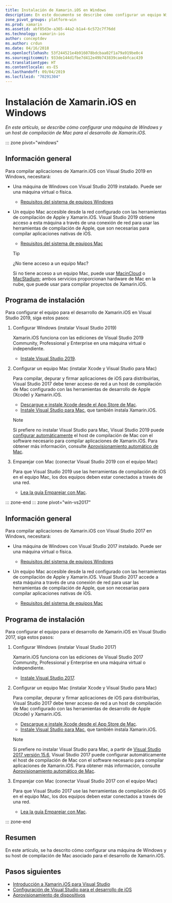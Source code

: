 ```yaml
---
title: Instalación de Xamarin.iOS en Windows
description: En este documento se describe cómo configurar un equipo Windows, como configurar un host de compilación de Mac y cómo emparejar el equipo Windows con el host de compilación de Mac para el desarrollo de Xamarin.iOS.
zone_pivot_groups: platform-win
ms.prod: xamarin
ms.assetid: abf85d3e-a365-44a2-b1a4-6c572c7f76dd
ms.technology: xamarin-ios
author: conceptdev
ms.author: crdun
ms.date: 04/16/2018
ms.openlocfilehash: 53f244521e4b916078bdcbaa02f1a79a919be0c4
ms.sourcegitcommit: 933de144d1fbe7d412e49b743839cae4bfcac439
ms.translationtype: HT
ms.contentlocale: es-ES
ms.lasthandoff: 09/04/2019
ms.locfileid: "70291304"
---
```

# <a name="installing-xamarinios-on-windows"></a>Instalación de Xamarin.iOS en Windows

_En este artículo, se describe cómo configurar una máquina de Windows y un host de compilación de Mac para el desarrollo de Xamarin.iOS._

::: zone pivot="windows"

## <a name="overview"></a>Información general

Para compilar aplicaciones de Xamarin.iOS con Visual Studio 2019 en Windows, necesitará:

- Una máquina de Windows con Visual Studio 2019 instalado. Puede ser una máquina virtual o física.

  - [Requisitos del sistema de equipos Windows](~/cross-platform/get-started/requirements.md#windows-requirements)

- Un equipo Mac accesible desde la red configurado con las herramientas de compilación de Apple y Xamarin.iOS. Visual Studio 2019 obtiene acceso a esta máquina a través de una conexión de red para usar las herramientas de compilación de Apple, que son necesarias para compilar aplicaciones nativas de iOS.

  - [Requisitos del sistema de equipos Mac](~/cross-platform/get-started/requirements.md#macos-requirements)

  > [!TIP]
  > ¿No tiene acceso a un equipo Mac?
  >
  > Si no tiene acceso a un equipo Mac, puede usar [MacinCloud](https://www.macincloud.com/pages/visual-studio-mac.html) o [MacStadium](https://www.macstadium.com/); ambos servicios proporcionan hardware de Mac en la nube, que puede usar para compilar proyectos de Xamarin.iOS.

## <a name="setup"></a>Programa de instalación

Para configurar el equipo para el desarrollo de Xamarin.iOS en Visual Studio 2019, siga estos pasos:

1. Configurar Windows (instalar Visual Studio 2019)

    Xamarin.iOS funciona con las ediciones de Visual Studio 2019 Community, Professional y Enterprise en una máquina virtual o independiente.

    - [Instale Visual Studio 2019](~/get-started/installation/windows.md).

2. Configurar un equipo Mac (instalar Xcode y Visual Studio para Mac)

    Para compilar, depurar y firmar aplicaciones de iOS para distribuirlas, Visual Studio 2017 debe tener acceso de red a un host de compilación de Mac configurado con las herramientas de desarrollo de Apple (Xcode) y Xamarin.iOS.

    - [Descargue e instale Xcode desde el App Store de Mac](https://itunes.apple.com/us/app/xcode/id497799835?mt=12).
    - [Instale Visual Studio para Mac](https://docs.microsoft.com/visualstudio/mac/installation), que también instala Xamarin.iOS.

    > [!NOTE]
    > Si prefiere no instalar Visual Studio para Mac, Visual Studio 2019 puede [configurar automáticamente](https://docs.microsoft.com/visualstudio/releasenotes/vs2017-relnotes#automatic-macos-provisioning) el host de compilación de Mac con el software necesario para compilar aplicaciones de Xamarin.iOS.
    > Para obtener más información, consulte [Aprovisionamiento automático de Mac](~/ios/get-started/installation/windows/connecting-to-mac/index.md#automatic-mac-provisioning).

3. Emparejar con Mac (conectar Visual Studio 2019 con el equipo Mac)

    Para que Visual Studio 2019 use las herramientas de compilación de iOS en el equipo Mac, los dos equipos deben estar conectados a través de una red.

    - [Lea la guía Emparejar con Mac](~/ios/get-started/installation/windows/connecting-to-mac/index.md).

::: zone-end
::: zone pivot="win-vs2017"

## <a name="overview"></a>Información general

Para compilar aplicaciones de Xamarin.iOS con Visual Studio 2017 en Windows, necesitará:

- Una máquina de Windows con Visual Studio 2017 instalado. Puede ser una máquina virtual o física.
  - [Requisitos del sistema de equipos Windows](~/cross-platform/get-started/requirements.md#windows-requirements)

- Un equipo Mac accesible desde la red configurado con las herramientas de compilación de Apple y Xamarin.iOS. Visual Studio 2017 accede a esta máquina a través de una conexión de red para usar las herramientas de compilación de Apple, que son necesarias para compilar aplicaciones nativas de iOS.
  - [Requisitos del sistema de equipos Mac](~/cross-platform/get-started/requirements.md#macos-requirements)

## <a name="setup"></a>Programa de instalación

Para configurar el equipo para el desarrollo de Xamarin.iOS en Visual Studio 2017, siga estos pasos:

1. Configurar Windows (instalar Visual Studio 2017)

    Xamarin.iOS funciona con las ediciones de Visual Studio 2017 Community, Professional y Enterprise en una máquina virtual o independiente.

    - [Instale Visual Studio 2017](~/get-started/installation/windows.md).

2. Configurar un equipo Mac (instalar Xcode y Visual Studio para Mac)

    Para compilar, depurar y firmar aplicaciones de iOS para distribuirlas, Visual Studio 2017 debe tener acceso de red a un host de compilación de Mac configurado con las herramientas de desarrollo de Apple (Xcode) y Xamarin.iOS.

    - [Descargue e instale Xcode desde el App Store de Mac](https://itunes.apple.com/us/app/xcode/id497799835?mt=12).
    - [Instale Visual Studio para Mac](https://docs.microsoft.com/visualstudio/mac/installation), que también instala Xamarin.iOS.

    > [!NOTE]
    > Si prefiere no instalar Visual Studio para Mac, a partir de [Visual Studio 2017 versión 15.6](https://docs.microsoft.com/visualstudio/releasenotes/vs2017-relnotes#automatic-macos-provisioning), Visual Studio 2017 puede configurar automáticamente el host de compilación de Mac con el software necesario para compilar aplicaciones de Xamarin.iOS. Para obtener más información, consulte [Aprovisionamiento automático de Mac](~/ios/get-started/installation/windows/connecting-to-mac/index.md#automatic-mac-provisioning).

3. Emparejar con Mac (conectar Visual Studio 2017 con el equipo Mac)

    Para que Visual Studio 2017 use las herramientas de compilación de iOS en el equipo Mac, los dos equipos deben estar conectados a través de una red.

    - [Lea la guía Emparejar con Mac](~/ios/get-started/installation/windows/connecting-to-mac/index.md).

::: zone-end

## <a name="summary"></a>Resumen

En este artículo, se ha descrito cómo configurar una máquina de Windows y su host de compilación de Mac asociado para el desarrollo de Xamarin.iOS.

## <a name="next-steps"></a>Pasos siguientes

- [Introducción a Xamarin.iOS para Visual Studio](introduction-to-xamarin-ios-for-visual-studio.md)
- [Configuración de Visual Studio para el desarrollo de iOS](config-options.md)
- [Aprovisionamiento de dispositivos](~/ios/get-started/installation/device-provisioning/index.md)
